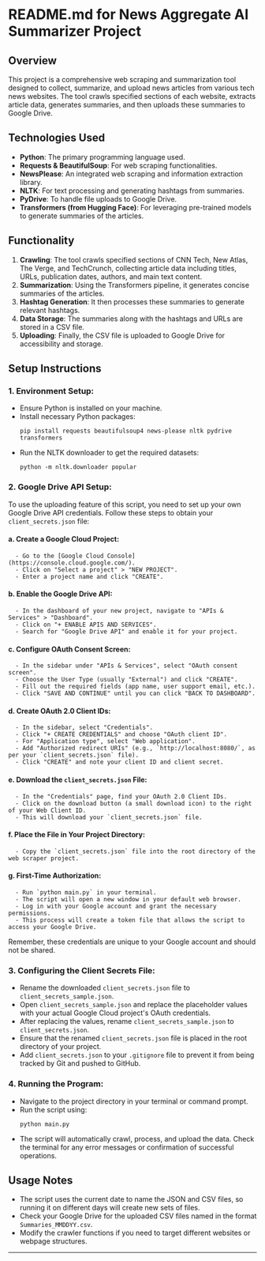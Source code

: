 # README.md for News Aggregate AI Summarizer Project

## Overview

This project is a comprehensive web scraping and summarization tool designed to collect, summarize, and upload news articles from various tech news websites. The tool crawls specified sections of each website, extracts article data, generates summaries, and then uploads these summaries to Google Drive.

## Technologies Used

- **Python**: The primary programming language used.
- **Requests & BeautifulSoup**: For web scraping functionalities.
- **NewsPlease**: An integrated web scraping and information extraction library.
- **NLTK**: For text processing and generating hashtags from summaries.
- **PyDrive**: To handle file uploads to Google Drive.
- **Transformers (from Hugging Face)**: For leveraging pre-trained models to generate summaries of the articles.

## Functionality

1. **Crawling**: The tool crawls specified sections of CNN Tech, New Atlas, The Verge, and TechCrunch, collecting article data including titles, URLs, publication dates, authors, and main text content.
2. **Summarization**: Using the Transformers pipeline, it generates concise summaries of the articles.
3. **Hashtag Generation**: It then processes these summaries to generate relevant hashtags.
4. **Data Storage**: The summaries along with the hashtags and URLs are stored in a CSV file.
5. **Uploading**: Finally, the CSV file is uploaded to Google Drive for accessibility and storage.

## Setup Instructions

### 1. Environment Setup:
   - Ensure Python is installed on your machine.
   - Install necessary Python packages:
     ```
     pip install requests beautifulsoup4 news-please nltk pydrive transformers
     ```
   - Run the NLTK downloader to get the required datasets:
     ```
     python -m nltk.downloader popular
     ```

### 2. Google Drive API Setup:

   To use the uploading feature of this script, you need to set up your own Google Drive API credentials. Follow these steps to obtain your `client_secrets.json` file:

   #### a. Create a Google Cloud Project:
      - Go to the [Google Cloud Console](https://console.cloud.google.com/).
      - Click on "Select a project" > "NEW PROJECT".
      - Enter a project name and click "CREATE".

   #### b. Enable the Google Drive API:
      - In the dashboard of your new project, navigate to "APIs & Services" > "Dashboard".
      - Click on "+ ENABLE APIS AND SERVICES".
      - Search for "Google Drive API" and enable it for your project.

   #### c. Configure OAuth Consent Screen:
      - In the sidebar under "APIs & Services", select "OAuth consent screen".
      - Choose the User Type (usually "External") and click "CREATE".
      - Fill out the required fields (app name, user support email, etc.).
      - Click "SAVE AND CONTINUE" until you can click "BACK TO DASHBOARD".

   #### d. Create OAuth 2.0 Client IDs:
      - In the sidebar, select "Credentials".
      - Click "+ CREATE CREDENTIALS" and choose "OAuth client ID".
      - For "Application type", select "Web application".
      - Add "Authorized redirect URIs" (e.g., `http://localhost:8080/`, as per your `client_secrets.json` file).
      - Click "CREATE" and note your client ID and client secret.

   #### e. Download the `client_secrets.json` File:
      - In the "Credentials" page, find your OAuth 2.0 Client IDs.
      - Click on the download button (a small download icon) to the right of your Web Client ID.
      - This will download your `client_secrets.json` file.

   #### f. Place the File in Your Project Directory:
      - Copy the `client_secrets.json` file into the root directory of the web scraper project.

   #### g. First-Time Authorization:
      - Run `python main.py` in your terminal.
      - The script will open a new window in your default web browser.
      - Log in with your Google account and grant the necessary permissions.
      - This process will create a token file that allows the script to access your Google Drive.

   Remember, these credentials are unique to your Google account and should not be shared.

### 3. Configuring the Client Secrets File:

   - Rename the downloaded `client_secrets.json` file to `client_secrets_sample.json`.
   - Open `client_secrets_sample.json` and replace the placeholder values with your actual Google Cloud project's OAuth credentials.
   - After replacing the values, rename `client_secrets_sample.json` to `client_secrets.json`.
   - Ensure that the renamed `client_secrets.json` file is placed in the root directory of your project.
   - Add `client_secrets.json` to your `.gitignore` file to prevent it from being tracked by Git and pushed to GitHub.

### 4. Running the Program:
   - Navigate to the project directory in your terminal or command prompt.
   - Run the script using:
     ```
     python main.py
     ```
   - The script will automatically crawl, process, and upload the data. Check the terminal for any error messages or confirmation of successful operations.

## Usage Notes

- The script uses the current date to name the JSON and CSV files, so running it on different days will create new sets of files.
- Check your Google Drive for the uploaded CSV files named in the format `Summaries_MMDDYY.csv`.
- Modify the crawler functions if you need to target different websites or webpage structures.

---
